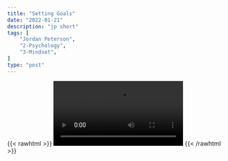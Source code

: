 ```yaml
---
title: "Setting Goals"
date: "2022-01-21"
description: "jp short"
tags: [
    "Jordan Peterson",
    "2-Psychology",
    "3-Mindset",
]
type: "post"
---
```

{{< rawhtml >}}
    <video width="auto" height="auto" controls>
        <source src="https://clips.dev00ps.com/Jordan%20Peterson/aim.mp4" type="video/mp4"> 
    </video>
{{< /rawhtml >}}